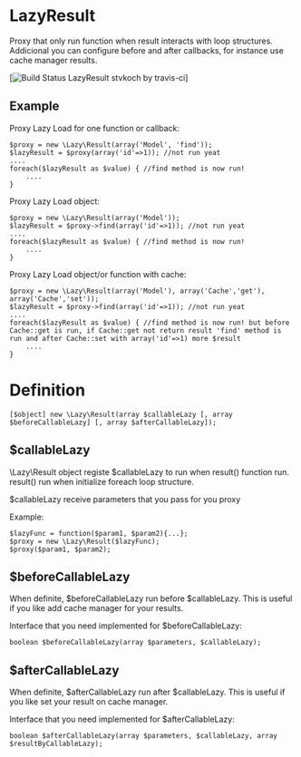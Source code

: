 LazyResult
==========

Proxy that only run function when result interacts with loop structures. Addicional you can configure before and after callbacks, for instance use cache manager results.



[![Build Status LazyResult stvkoch by travis-ci](https://travis-ci.org/stvkoch/LazyResult.svg)]


Example
-------

Proxy Lazy Load for one function or callback:

    $proxy = new \Lazy\Result(array('Model', 'find'));
    $lazyResult = $proxy(array('id'=>1)); //not run yeat
    ....
    foreach($lazyResult as $value) { //find method is now run!
        ....
    }


Proxy Lazy Load object:

    $proxy = new \Lazy\Result(array('Model'));
    $lazyResult = $proxy->find(array('id'=>1)); //not run yeat
    ....
    foreach($lazyResult as $value) { //find method is now run!
        ....
    }



Proxy Lazy Load object/or function with cache:

    $proxy = new \Lazy\Result(array('Model'), array('Cache','get'), array('Cache','set'));
    $lazyResult = $proxy->find(array('id'=>1)); //not run yeat
    ....
    foreach($lazyResult as $value) { //find method is now run! but before Cache::get is run, if Cache::get not return result 'find' method is run and after Cache::set with array('id'=>1) more $result
        ....
    }


Definition
==========


    [$object] new \Lazy\Result(array $callableLazy [, array $beforeCallableLazy] [, array $afterCallableLazy]);



$callableLazy
-------------

\Lazy\Result object registe $callableLazy to run when result() function run. result() run when initialize foreach loop structure.

$callableLazy receive parameters that you pass for you proxy


Example:

    $lazyFunc = function($param1, $param2){...};
    $proxy = new \Lazy\Result($lazyFunc);
    $proxy($param1, $param2);



$beforeCallableLazy
-------------------

When definite, $beforeCallableLazy run before $callableLazy. This is useful if you like add cache manager for your results.

Interface that you need implemented for $beforeCallableLazy:

    boolean $beforeCallableLazy(array $parameters, $callableLazy);



$afterCallableLazy
-------------------

When definite, $afterCallableLazy run after $callableLazy. This is useful if you like set your result on cache manager.

Interface that you need implemented for $afterCallableLazy:

    boolean $afterCallableLazy(array $parameters, $callableLazy, array $resultByCallableLazy);


